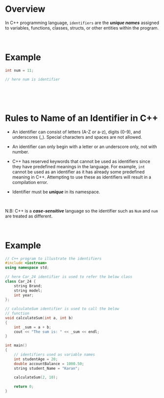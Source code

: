 # Overview

In C++ programming language, `identifiers` are the **_unique names_** assigned to variables, functions, classes, structs, or other entities within the program.

&nbsp;

# Example

```cpp
int num = 11;

// here num is identifier
```

&nbsp;

&nbsp;

# Rules to Name of an Identifier in C++

- An identifier can consist of letters (A-Z or a-z), digits (0-9), and underscores (\_). Special characters and spaces are not allowed.

- An identifier can only begin with a letter or an underscore only, not with number.

- C++ has reserved keywords that cannot be used as identifiers since they have predefined meanings in the language. For example, `int` cannot be used as an identifier as it has already some predefined meaning in C++. Attempting to use these as identifiers will result in a compilation error.

- Identifier must be **_unique_** in its namespace.

&nbsp;

N.B: C++ is a **_case-sensitive_** language so the identifier such as `Num` and `num` are treated as different.

&nbsp;

# Example


```cpp
// C++ program to illustrate the identifiers 
#include <iostream> 
using namespace std; 
  
// here Car_24 identifier is used to refer the below class 
class Car_24 { 
    string Brand; 
    string model; 
    int year; 
}; 
  
// calculateSum identifier is used to call the below 
// function 
void calculateSum(int a, int b) 
{ 
    int _sum = a + b; 
    cout << "The sum is: " << _sum << endl; 
} 
  
int main() 
{ 
    // identifiers used as variable names 
    int studentAge = 20; 
    double accountBalance = 1000.50; 
    string student_Name = "Karan"; 
  
    calculateSum(2, 10); 
  
    return 0; 
}
```
&nbsp;
&nbsp;
&nbsp;
&nbsp;
&nbsp;
&nbsp;
